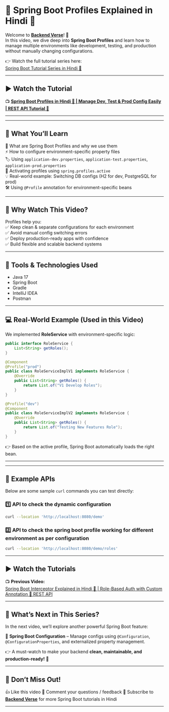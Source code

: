 # 🌿 Spring Boot Profiles Explained in Hindi 🚀

Welcome to **[Backend Verse](https://www.youtube.com/@BackendVerse)**! 🎥  
In this video, we dive deep into **Spring Boot Profiles** and learn how to manage multiple environments like development, testing, and production without manually changing configurations.

👉 Watch the full tutorial series here:  
[Spring Boot Tutorial Series in Hindi 🌿](https://www.youtube.com/playlist?list=PLdUn31k8Q721HBdMQzyl403o-bUtd31Wb)

---

## ▶ Watch the Tutorial

📺 **[Spring Boot Profiles in Hindi 🚀 | Manage Dev, Test & Prod Config Easily | REST API Tutorial 🌿](https://youtu.be/O5YMlAjJ7VM)**

---

---

## 📝 What You’ll Learn
📌 What are Spring Boot Profiles and why we use them  
⚡ How to configure environment-specific property files  
🏷️ Using `application-dev.properties`, `application-test.properties`, `application-prod.properties`  
🔑 Activating profiles using `spring.profiles.active`  
💡 Real-world example: Switching DB configs (H2 for dev, PostgreSQL for prod)  
🛠️ Using `@Profile` annotation for environment-specific beans  

---

## 🎯 Why Watch This Video?
Profiles help you:  
✅ Keep clean & separate configurations for each environment  
✅ Avoid manual config switching errors  
✅ Deploy production-ready apps with confidence  
✅ Build flexible and scalable backend systems  

---

## 🔧 Tools & Technologies Used
- Java 17  
- Spring Boot  
- Gradle  
- IntelliJ IDEA  
- Postman  

---

## 💻 Real-World Example (Used in this Video)
We implemented **RoleService** with environment-specific logic:

```java
public interface RoleService {
    List<String> getRoles();
}

@Component
@Profile("prod")
public class RoleServiceImplV1 implements RoleService {
    @Override
    public List<String> getRoles() {
        return List.of("V1 Develop Roles");
    }
}

@Profile("dev")
@Component
public class RoleServiceImplV2 implements RoleService {
    @Override
    public List<String> getRoles() {
        return List.of("Testing New Features Role");
    }
}
````

👉 Based on the active profile, Spring Boot automatically loads the right bean.

---

---

## 🔗 Example APIs

Below are some sample `curl` commands you can test directly:

### 1️⃣ API to check the dynamic configuration
```bash
curl --location 'http://localhost:8080/demo'
````

### 2️⃣ API to check the spring boot profile working for different environment as per configuration

```bash
curl --location 'http://localhost:8080/demo/roles'
```

---

## ▶ Watch the Tutorials

📺 **Previous Video:**  
[Spring Boot Interceptor Explained in Hindi 🚀 | Role-Based Auth with Custom Annotation 🌿 REST API](https://youtu.be/U4ehIEkIEtQ)

---

## 📌 What’s Next in This Series?

In the next video, we’ll explore another powerful Spring Boot feature:

🌱 **Spring Boot Configuration** – Manage configs using `@Configuration`, `@ConfigurationProperties`, and externalized property management.

👉 A must-watch to make your backend **clean, maintainable, and production-ready!** 🚀

---

## 📢 Don’t Miss Out!

👍 Like this video
💬 Comment your questions / feedback
🔔 Subscribe to **[Backend Verse](https://www.youtube.com/@BackendVerse)** for more Spring Boot tutorials in Hindi

---
